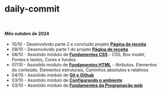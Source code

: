 # daily-commit

<br>

#### Mês outubro de 2024

- 10/10 - Desenvolvido parte 2 e concluído projeto **[Página de receita](https://github.com/joao-sillva/pagina-de-receita)**
- 09/10 - Desenvolvido parte 1 do projeto **[Página de receita](https://github.com/joao-sillva/pagina-de-receita)**
- 08/10 - Assistido módulo de **[Fundamentos CSS]()** - CSS, Box model, Fontes e textos, Cores e fundos
- 07/10 - Assistido módulo de **[Fundamentos HTML]()** - Atributos, Elementos do conteúdo, Elementos estruturais, Caminhos absolutos e relativos
- 04/10 - Assistido módulo de **[Git e Github]()**
- 03/10 - Assistido módulo de **[Configurando o ambiente]()**
- 03/10 - Assistido módulo de **[Fundamentos da Programação web]()**
